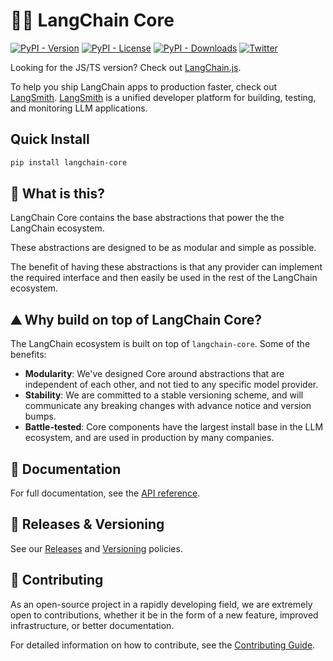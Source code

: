 # 🦜🍎️ LangChain Core

[![PyPI - Version](https://img.shields.io/pypi/v/langchain-core?label=%20)](https://pypi.org/project/langchain-core/#history)
[![PyPI - License](https://img.shields.io/pypi/l/langchain-core)](https://opensource.org/licenses/MIT)
[![PyPI - Downloads](https://img.shields.io/pepy/dt/langchain-core)](https://pypistats.org/packages/langchain-core)
[![Twitter](https://img.shields.io/twitter/url/https/twitter.com/langchainai.svg?style=social&label=Follow%20%40LangChainAI)](https://twitter.com/langchainai)

Looking for the JS/TS version? Check out [LangChain.js](https://github.com/langchain-ai/langchainjs).

To help you ship LangChain apps to production faster, check out [LangSmith](https://smith.langchain.com).
[LangSmith](https://smith.langchain.com) is a unified developer platform for building, testing, and monitoring LLM applications.

## Quick Install

```bash
pip install langchain-core
```

## 🤔 What is this?

LangChain Core contains the base abstractions that power the the LangChain ecosystem.

These abstractions are designed to be as modular and simple as possible.

The benefit of having these abstractions is that any provider can implement the required interface and then easily be used in the rest of the LangChain ecosystem.

## ⛰️ Why build on top of LangChain Core?

The LangChain ecosystem is built on top of `langchain-core`. Some of the benefits:

- **Modularity**: We've designed Core around abstractions that are independent of each other, and not tied to any specific model provider.
- **Stability**: We are committed to a stable versioning scheme, and will communicate any breaking changes with advance notice and version bumps.
- **Battle-tested**: Core components have the largest install base in the LLM ecosystem, and are used in production by many companies.

## 📖 Documentation

For full documentation, see the [API reference](https://reference.langchain.com/python/langchain_core/).

## 📕 Releases & Versioning

See our [Releases](https://docs.langchain.com/oss/python/release-policy) and [Versioning](https://docs.langchain.com/oss/python/versioning) policies.

## 💁 Contributing

As an open-source project in a rapidly developing field, we are extremely open to contributions, whether it be in the form of a new feature, improved infrastructure, or better documentation.

For detailed information on how to contribute, see the [Contributing Guide](https://docs.langchain.com/oss/python/contributing/overview).
